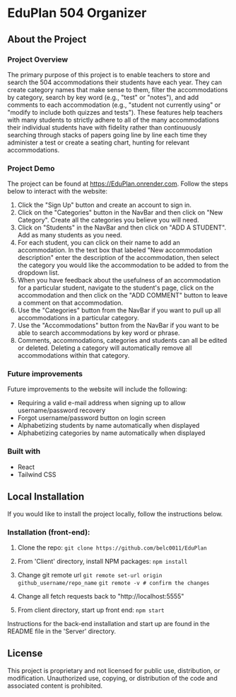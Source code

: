 # EduPlan 504 Organizer

## About the Project

### Project Overview

The primary purpose of this project is to enable teachers to store and search the 504 accommodations their students have each year. They can create category names that make sense to them, filter the accommodations by category, search by key word (e.g., "test" or "notes"), and add comments to each accommodation (e.g., "student not currently using" or "modify to include both quizzes and tests"). These features help teachers with many students to strictly adhere to all of the many accommodations their individual students have with fidelity rather than continuously searching through stacks of papers going line by line each time they administer a test or create a seating chart, hunting for relevant accommodations. 

### Project Demo

The project can be found at https://EduPlan.onrender.com. Follow the steps below to interact with the website:

1. Click the "Sign Up" button and create an account to sign in.
2. Click on the "Categories" button in the NavBar and then click on "New Category". Create all the categories you believe you will need.
3. Click on "Students" in the NavBar and then click on "ADD A STUDENT". Add as many students as you need.
4. For each student, you can click on their name to add an accommodation. In the text box that labeled "New accommodation description" enter the description of the accommodation, then select the category you would like the accommodation to be added to from the dropdown list. 
5. When you have feedback about the usefulness of an accommodation for a particular student, navigate to the student's page, click on the accommodation and then click on the "ADD COMMENT" button to leave a comment on that accommodation.
6. Use the "Categories" button from the NavBar if you want to pull up all accommodations in a particular category.
7. Use the "Accommodations" button from the NavBar if you want to be able to search accommodations by key word or phrase.
8. Comments, accommodations, categories and students can all be edited or deleted. Deleting a category will automatically remove all accommodations within that category.

### Future improvements
Future improvements to the website will include the following:

* Requiring a valid e-mail address when signing up to allow username/password recovery
* Forgot username/password button on login screen
* Alphabetizing students by name automatically when displayed
* Alphabetizing categories by name automatically when displayed

### Built with

* React
* Tailwind CSS

## Local Installation

If you would like to install the project locally, follow the instructions below.

### Installation (front-end):

1. Clone the repo: 
    `git clone https://github.com/belc0011/EduPlan`

2. From 'Client' directory, install NPM packages:
    `npm install`

3. Change git remote url
    `git remote set-url origin github_username/repo_name`
    `git remote -v # confirm the changes`

4. Change all fetch requests back to "http://localhost:5555"

5. From client directory, start up front end:
    `npm start`

Instructions for the back-end installation and start up are found in the README file in the 'Server' directory.

## License

This project is proprietary and not licensed for public use, distribution, or modification. Unauthorized use, copying, or distribution of the code and associated content is prohibited.











